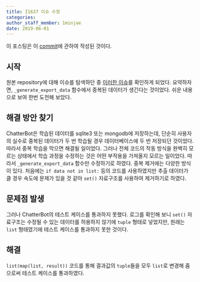 ```yaml
---
title: I1637 이슈 수정
categories: 
author_staff_member: 1minjae
date: 2019-06-01
---
```


이 포스팅은 이 [commit](https://github.com/19-1-skku-oss/2019-1-OSS-L3/pull/9)에 관하여 작성된 것이다.

## 시작
원본 repository에 대해 이슈를 탐색하던 중 [이러한 이슈](https://github.com/gunthercox/ChatterBot/pull/1739)를 확인하게 되었다. 요약하자면, `_generate_export_data` 함수에서 중복된 데이터가 생긴다는 것이었다. 쉬운 내용으로 보여 한번 도전해 보았다.

## 해결 방안 찾기
ChatterBot은 학습된 데이터를 sqlite3 또는 mongodb에 저장하는데, 단순히 사용자의 실수로 중복된 데이터가 두 번 학습될 경우 데이터베이스에 두 번 저장되던 것이었다. 따라서 중복 학습을 막으면 해결될 일이었다. 그러나 전체 코드의 작동 방식을 완벽히 모르는 상태에서 학습 과정을 수정하는 것은 어떤 부작용을 가져올지 모르는 일이었다. 따라서 `_generate_export_data` 함수만 수정하기로 하였다. 중복 제거에는 다양한 방식이 있다. 처음에는 `if data not in list:`
등의 코드를 사용하였지만 추출 데이터가 클 경우 속도에 문제가 있을 것 같아 `set()` 자료구조를 사용하여 제거하기로 하였다.

## 문제점 발생
그러나 ChatterBot의 테스트 케이스를 통과하지 못했다. 로그를 확인해 보니 `set()` 자료구조는 수정될 수 있는 데이터를 허용하지 않기에 `tuple` 형태로 넣었지만, 원래는 `list` 형태였기에  테스트 케이스를 통과하지 못한 것이다.

## 해결
`list(map(list, result))` 코드를 통해 결과값의 `tuple`들을 모두 `list`로 변경해 줌으로써 테스트 케이스를 통과하였다.